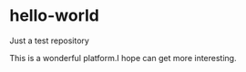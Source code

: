 # hello-world
Just a test repository

This is a wonderful platform.I hope can get more interesting.
